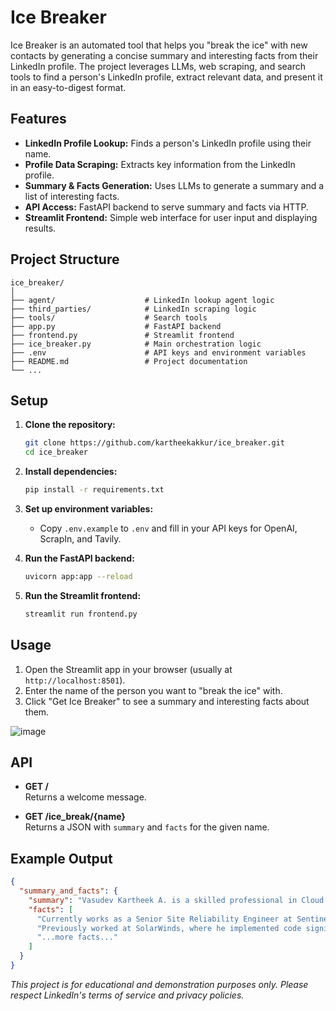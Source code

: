 # Ice Breaker

Ice Breaker is an automated tool that helps you "break the ice" with new contacts by generating a concise summary and interesting facts from their LinkedIn profile. The project leverages LLMs, web scraping, and search tools to find a person's LinkedIn profile, extract relevant data, and present it in an easy-to-digest format.

## Features

- **LinkedIn Profile Lookup:** Finds a person's LinkedIn profile using their name.
- **Profile Data Scraping:** Extracts key information from the LinkedIn profile.
- **Summary & Facts Generation:** Uses LLMs to generate a summary and a list of interesting facts.
- **API Access:** FastAPI backend to serve summary and facts via HTTP.
- **Streamlit Frontend:** Simple web interface for user input and displaying results.

## Project Structure

```
ice_breaker/
│
├── agent/                    # LinkedIn lookup agent logic
├── third_parties/            # LinkedIn scraping logic
├── tools/                    # Search tools
├── app.py                    # FastAPI backend
├── frontend.py               # Streamlit frontend
├── ice_breaker.py            # Main orchestration logic
├── .env                      # API keys and environment variables
├── README.md                 # Project documentation
└── ...
```

## Setup

1. **Clone the repository:**
    ```bash
    git clone https://github.com/kartheekakkur/ice_breaker.git
    cd ice_breaker
    ```

2. **Install dependencies:**
    ```bash
    pip install -r requirements.txt
    ```

3. **Set up environment variables:**
    - Copy `.env.example` to `.env` and fill in your API keys for OpenAI, ScrapIn, and Tavily.

4. **Run the FastAPI backend:**
    ```bash
    uvicorn app:app --reload
    ```

5. **Run the Streamlit frontend:**
    ```bash
    streamlit run frontend.py
    ```

## Usage

1. Open the Streamlit app in your browser (usually at `http://localhost:8501`).
2. Enter the name of the person you want to "break the ice" with.
3. Click "Get Ice Breaker" to see a summary and interesting facts about them.

![image](https://github.com/user-attachments/assets/27e452c4-d393-4607-8519-953b49076b44)



## API

- **GET /**  
  Returns a welcome message.

- **GET /ice_break/{name}**  
  Returns a JSON with `summary` and `facts` for the given name.

## Example Output

```json
{
  "summary_and_facts": {
    "summary": "Vasudev Kartheek A. is a skilled professional in Cloud Computing, Machine Learning, IoT, and Kubernetes...",
    "facts": [
      "Currently works as a Senior Site Reliability Engineer at SentinelOne since September 2022.",
      "Previously worked at SolarWinds, where he implemented code signing and automated Kubernetes deployments.",
      "...more facts..."
    ]
  }
}
```


*This project is for educational and demonstration purposes only. Please respect LinkedIn's terms of service and privacy policies.*
